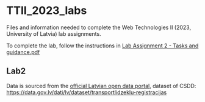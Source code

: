 # TTII_2023_labs

Files and information needed to complete the Web Technologies II (2023, University of Latvia) lab assignments.

To complete the lab, follow the instructions in [Lab Assignment 2 - Tasks and guidance.pdf](https://github.com/rauhvargers/TTII_2023_labs/blob/Lab2/Lab%20Assignment%202%20-%20Tasks%20and%20guidance.pdf)

## Lab2

Data is sourced from the [official Latvian open data portal](https://data.gov.lv/), dataset of CSDD: https://data.gov.lv/dati/lv/dataset/transportlidzeklu-registracijas


